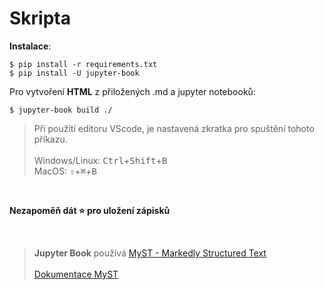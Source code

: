 # Skripta

**Instalace**:

```
$ pip install -r requirements.txt
$ pip install -U jupyter-book
```

Pro vytvoření **HTML** z přiložených .md a jupyter notebooků:

```
$ jupyter-book build ./
```

>Při použití editoru VScode, je nastavená zkratka pro spuštění tohoto příkazu.
><br><br>
Windows/Linux: <kbd>Ctrl</kbd>+<kbd>Shift</kbd>+<kbd>B</kbd>
<br> MacOS: <kbd>⇧</kbd>+<kbd>⌘</kbd>+<kbd>B</kbd>

<br>

**Nezapoměň dát :star: pro uložení zápisků** 

<br>

> **Jupyter Book** používá [MyST - Markedly Structured Text](https://myst-parser.readthedocs.io/en/latest/)
>  <br> <br> [Dokumentace MyST](https://jupyterbook.org/en/stable/reference/cheats)
